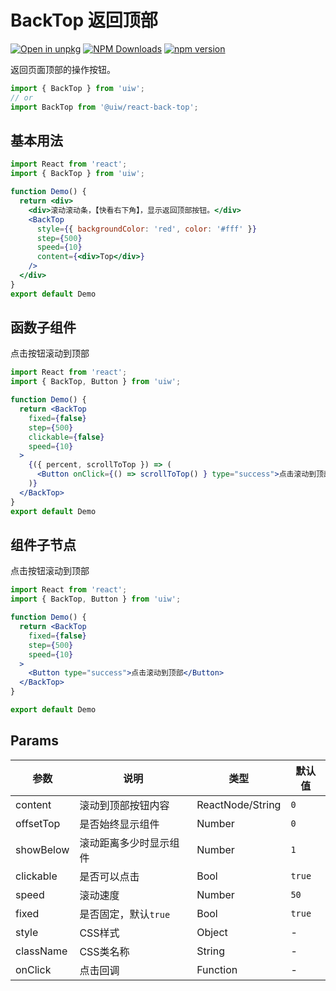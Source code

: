 BackTop 返回顶部
===

[![Open in unpkg](https://img.shields.io/badge/Open%20in-unpkg-blue)](https://uiwjs.github.io/npm-unpkg/#/pkg/@uiw/react-back-top/file/README.md)
[![NPM Downloads](https://img.shields.io/npm/dm/@uiw/react-back-top.svg?style=flat)](https://www.npmjs.com/package/@uiw/react-back-top)
[![npm version](https://img.shields.io/npm/v/@uiw/react-back-top.svg?label=@uiw/react-back-top)](https://npmjs.com/@uiw/react-back-top)

返回页面顶部的操作按钮。

```jsx
import { BackTop } from 'uiw';
// or
import BackTop from '@uiw/react-back-top';
```

## 基本用法

```jsx mdx:preview&codeSandbox=true&codePen=true
import React from 'react';
import { BackTop } from 'uiw';

function Demo() {
  return <div>
    <div>滚动滚动条，【快看右下角】，显示返回顶部按钮。</div>
    <BackTop
      style={{ backgroundColor: 'red', color: '#fff' }}
      step={500}
      speed={10}
      content={<div>Top</div>}
    />
  </div>
}
export default Demo
```

## 函数子组件

点击按钮滚动到顶部

```jsx mdx:preview&codeSandbox=true&codePen=true
import React from 'react';
import { BackTop, Button } from 'uiw';

function Demo() {
  return <BackTop
    fixed={false}
    step={500}
    clickable={false}
    speed={10}
  >
    {({ percent, scrollToTop }) => (
      <Button onClick={() => scrollToTop() } type="success">点击滚动到顶部{`${percent}%`}</Button>
    )}
  </BackTop>
}
export default Demo
```

## 组件子节点

点击按钮滚动到顶部

```jsx mdx:preview&codeSandbox=true&codePen=true
import React from 'react';
import { BackTop, Button } from 'uiw';

function Demo() {
  return <BackTop
    fixed={false}
    step={500}
    speed={10}
  >
    <Button type="success">点击滚动到顶部</Button>
  </BackTop>
}

export default Demo
```

## Params

| 参数 | 说明 | 类型 | 默认值 |
|--------- |-------- |--------- |-------- |
| content | 滚动到顶部按钮内容 | ReactNode/String | `0` |
| offsetTop | 是否始终显示组件 | Number | `0` |
| showBelow | 滚动距离多少时显示组件 | Number | `1` |
| clickable | 是否可以点击 | Bool | `true` |
| speed | 滚动速度 | Number | `50` |
| fixed | 是否固定，默认`true` | Bool | `true` |
| style | CSS样式 | Object | - |
| className | CSS类名称 | String | - |
| onClick | 点击回调 | Function | - |
